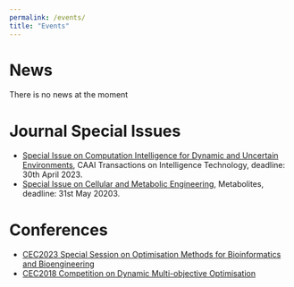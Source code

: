 ```yaml
---
permalink: /events/
title: "Events"
---
```


News
======
There is no news at the moment

Journal Special Issues
=====
- [Special Issue on Computation Intelligence for Dynamic and Uncertain Environments](https://ietresearch.onlinelibrary.wiley.com/pb-assets/assets/24682322/Special%20Issues/IET_CIT_CFP_CIDUE-1668524083830.pdf), CAAI Transactions on Intelligence Technology, deadline: 30th April 2023.
- [Special Issue on Cellular and Metabolic Engineering](https://www.mdpi.com/journal/metabolites/special_issues/Cell_Metab_Eng), Metabolites, deadline: 31st May 20203.

Conferences
======
- [CEC2023 Special Session on Optimisation Methods for Bioinformatics and Bioengineering](/homepage/events/CEC2023-OMBB/index.html)
- [CEC2018 Competition on Dynamic Multi-objective Optimisation](http://homepages.cs.ncl.ac.uk/shouyong.jiang/cec2018/cec2018.html)
